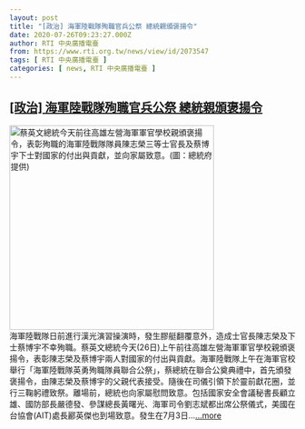```yaml
---
layout: post
title: "[政治] 海軍陸戰隊殉職官兵公祭 總統親頒褒揚令"
date: 2020-07-26T09:23:27.000Z
author: RTI 中央廣播電臺
from: https://www.rti.org.tw/news/view/id/2073547
tags: [ RTI 中央廣播電臺 ]
categories: [ news, RTI 中央廣播電臺 ]
---
```

<!--1595755407000-->
[[政治] 海軍陸戰隊殉職官兵公祭 總統親頒褒揚令](https://www.rti.org.tw/news/view/id/2073547)
------

<div>
<img src="https://static.rti.org.tw/assets/thumbnails/2020/07/26/0b6529f74d560bf77a52a4e526bc946f.jpg" width="360" alt="蔡英文總統今天前往高雄左營海軍軍官學校親頒褒揚令，表彰殉職的海軍陸戰隊隊員陳志榮三等士官長及蔡博宇下士對國家的付出與貢獻，並向家屬致意。(圖：總統府提供)" title="蔡英文總統今天前往高雄左營海軍軍官學校親頒褒揚令，表彰殉職的海軍陸戰隊隊員陳志榮三等士官長及蔡博宇下士對國家的付出與貢獻，並向家屬致意。(圖：總統府提供)"><br>海軍陸戰隊日前進行漢光演習操演時，發生膠艇翻覆意外，造成士官長陳志榮及下士蔡博宇不幸殉職。蔡英文總統今天(26日)上午前往高雄左營海軍軍官學校親頒褒揚令，表彰陳志榮及蔡博宇兩人對國家的付出與貢獻。海軍陸戰隊上午在海軍官校舉行「海軍陸戰隊英勇殉職隊員聯合公祭」，蔡總統在聯合公奠典禮中，首先頒發褒揚令，由陳志榮及蔡博宇的父親代表接受。隨後在司儀引領下於靈前獻花圈，並行三鞠躬禮致祭。離場前，總統也向家屬慰問致意。包括國家安全會議秘書長顧立雄、國防部長嚴德發、參謀總長黃曙光、海軍司令劉志斌都出席公祭儀式，美國在台協會(AIT)處長酈英傑也到場致意。發生在7月3日...<a target="_blank" href="https://www.rti.org.tw/news/view/id/2073547">...more</a>
</div>
